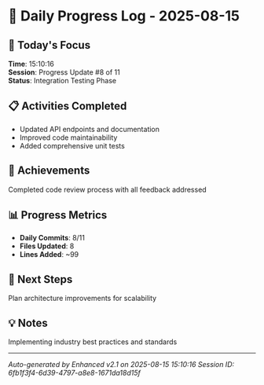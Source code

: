 # 📅 Daily Progress Log - 2025-08-15

## 🎯 Today's Focus
**Time**: 15:10:16  
**Session**: Progress Update #8 of 11  
**Status**: Integration Testing Phase

## 📋 Activities Completed
- Updated API endpoints and documentation
- Improved code maintainability
- Added comprehensive unit tests

## 🚀 Achievements
Completed code review process with all feedback addressed

## 📊 Progress Metrics
- **Daily Commits**: 8/11
- **Files Updated**: 8
- **Lines Added**: ~99

## 🎯 Next Steps
Plan architecture improvements for scalability

## 💡 Notes
Implementing industry best practices and standards

---
*Auto-generated by Enhanced v2.1 on 2025-08-15 15:10:16*
*Session ID: 6fb1f3f4-6d39-4797-a8e8-1671da18d15f*